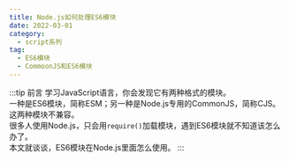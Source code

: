 ```yaml
---
title: Node.js如何处理ES6模块
date: 2022-03-01
category:
  - script系列
tag:
  - ES6模块
  - CommoonJS和ES6模块
---
```



:::tip 前言
学习JavaScript语言，你会发现它有两种格式的模块。  
一种是ES6模块，简称ESM；另一种是Node.js专用的CommonJS，简称CJS。这两种模块不兼容。  
很多人使用Node.js，只会用`require()`加载模块，遇到ES6模块就不知道该怎么办了。  
本文就谈谈，ES6模块在Node.js里面怎么使用。
:::